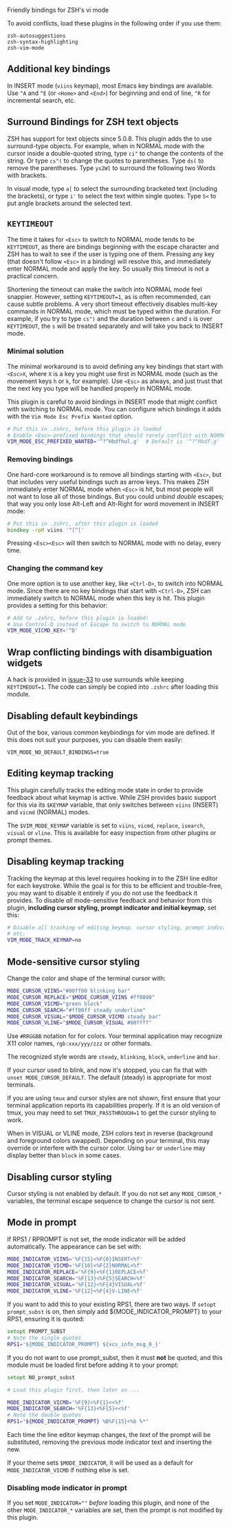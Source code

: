 Friendly bindings for ZSH's vi mode

To avoid conflicts, load these plugins in the following order if you use
them:

```
zsh-autosuggestions
zsh-syntax-highlighting
zsh-vim-mode
```

## Additional key bindings

In INSERT mode (`viins` keymap), most Emacs key bindings are available. Use
`^A` and `^E` (or `<Home>` and `<End>`) for beginning and end of line, `^R`
for incremental search, etc.

## Surround Bindings for ZSH text objects

ZSH has support for text objects since 5.0.8. This plugin adds the to use
surround-type objects. For example, when in NORMAL mode with the cursor
inside a double-quoted string, type `ci"` to change the contents of the
string. Or type `cs"(` to change the quotes to parentheses. Type `ds(` to
remove the parentheses. Type `ys2W]` to surround the following two Words
with brackets.

In visual mode, type `a[` to select the surrounding bracketed text
(including the brackets), or type `i'` to select the text within single
quotes. Type `S<` to put angle brackets around the selected text.

## `KEYTIMEOUT`

The time it takes for `<Esc>` to switch to NORMAL mode tends to be
`KEYTIMEOUT`, as there are bindings beginning with the escape character and
ZSH has to wait to see if the user is typing one of them. Pressing any key
(that doesn't follow `<Esc>` in a binding) will resolve this, and
immediately enter NORMAL mode and apply the key. So usually this timeout is
not a practical concern.

Shortening the timeout can make the switch into NORMAL mode feel snappier.
However, setting `KEYTIMEOUT=1`, as is often recommended, can cause subtle
problems. A very short timeout effectively disables multi-key commands in
NORMAL mode, which must be typed within the duration. For example, if you
try to type `cs")` and the duration between `c` and `s` is over
`KEYTIMEOUT`, the `s` will be treated separately and will take you back to
INSERT mode.

### Minimal solution

The minimal workaround is to avoid defining any key bindings that start with
`<Esc>X`, where `X` is a key you might use first in NORMAL mode (such as the
movement keys `h` or `k`, for example). Use `<Esc>` as always, and
just trust that the next key you type will be handled properly in NORMAL
mode.

This plugin is careful to avoid bindings in INSERT mode that might conflict
with switching to NORMAL mode. You can configure which bindings it adds
with the `Vim Mode Esc Prefix Wanted` option.

```zsh
# Put this in .zshrc, before this plugin is loaded
# Enable <Esc>-prefixed bindings that should rarely conflict with NORMAL mode
VIM_MODE_ESC_PREFIXED_WANTED='^?^Hbdfhul.g'  # Default is '^?^Hbdf.g'
```

### Removing bindings

One hard-core workaround is to remove all bindings starting with `<Esc>`,
but that includes very useful bindings such as arrow keys. This makes ZSH
immediately enter NORMAL mode when `<Esc>` is hit, but most people will not
want to lose all of those bindings. But you could unbind _double_ escapes;
that way you only lose Alt-Left and Alt-Right for word movement in INSERT
mode:

```zsh
# Put this in .zshrc, after this plugin is loaded
bindkey -rpM viins '^[^['
```

Pressing `<Esc><Esc>` will then switch to NORMAL mode with no delay,
every time.

### Changing the command key

One more option is to use another key, like `<Ctrl-D>`, to switch into NORMAL
mode. Since there are no key bindings that start with `<Ctrl-D>`, ZSH can
immediately switch to NORMAL mode when this key is hit. This plugin provides
a setting for this behavior:

```zsh
# Add to .zshrc, before this plugin is loaded:
# Use Control-D instead of Escape to switch to NORMAL mode
VIM_MODE_VICMD_KEY='^D'
```

## Wrap conflicting bindings with disambiguation widgets

A hack is provided in [issue-33](https://github.com/softmoth/zsh-vim-mode/issues/33) to use surrounds while keeping
`KEYTIMEOUT=1`. The code can simply be copied into `.zshrc` after loading
this module.

## Disabling default keybindings

Out of the box, various common keybindings for vim mode are defined. If this 
does not suit your purposes, you can disable them easily:

```
VIM_MODE_NO_DEFAULT_BINDINGS=true
```

## Editing keymap tracking

This plugin carefully tracks the editing mode state in order to provide
feedback about what keymap is active. While ZSH provides basic support for
this via its `$KEYMAP` variable, that only switches between `viins` (INSERT)
and `vicmd` (NORMAL) modes.

The `$VIM_MODE_KEYMAP` variable is set to `viins`, `vicmd`, `replace`,
`isearch`, `visual` or `vline`. This is available for easy inspection from
other plugins or prompt themes.

## Disabling keymap tracking

Tracking the keymap at this level requires hooking in to the ZSH line editor
for each keystroke. While the goal is for this to be efficient and
trouble-free, you may want to disable it entirely if you do not use the
feedback it provides. To disable _all_ mode-sensitive feedback and
behavior from this plugin,
__including cursor styling, prompt indicator and initial keymap__,
set this:

```zsh
# Disable all tracking of editing keymap, cursor styling, prompt indicators,
# etc.
VIM_MODE_TRACK_KEYMAP=no
```

## Mode-sensitive cursor styling

Change the color and shape of the terminal cursor with:

```zsh
MODE_CURSOR_VIINS="#00ff00 blinking bar"
MODE_CURSOR_REPLACE="$MODE_CURSOR_VIINS #ff0000"
MODE_CURSOR_VICMD="green block"
MODE_CURSOR_SEARCH="#ff00ff steady underline"
MODE_CURSOR_VISUAL="$MODE_CURSOR_VICMD steady bar"
MODE_CURSOR_VLINE="$MODE_CURSOR_VISUAL #00ffff"
```

Use `#RRGGBB` notation for  for colors. Your terminal application may
recognize X11 color names, `rgb:xxx/yyy/zzz` or other formats.

The recognized style words are `steady`, `blinking`, `block`, `underline`
and `bar`.

If your cursor used to blink, and now it's stopped, you can fix that with
`unset MODE_CURSOR_DEFAULT`. The default (steady) is appropriate for most
terminals.

If you are using `tmux` and cursor styles are not shown, first ensure that
your terminal application reports its capabilities properly. If it
is an old version of tmux, you may need to set `TMUX_PASSTHROUGH=1` to
get the cursor styling to work.

When in VISUAL or VLINE mode, ZSH colors text in reverse (background and
foreground colors swapped). Depending on your terminal, this may override or
interfere with the cursor color. Using `bar` or `underline` may display
better than `block` in some cases.

## Disabling cursor styling

Cursor styling is not enabled by default. If you do not set any
`MODE_CURSOR_*` variables, the terminal escape sequence to change
the cursor is not sent.

## Mode in prompt

If RPS1 / RPROMPT is not set, the mode indicator will be added
automatically. The appearance can be set with:

```zsh
MODE_INDICATOR_VIINS='%F{15}<%F{8}INSERT<%f'
MODE_INDICATOR_VICMD='%F{10}<%F{2}NORMAL<%f'
MODE_INDICATOR_REPLACE='%F{9}<%F{1}REPLACE<%f'
MODE_INDICATOR_SEARCH='%F{13}<%F{5}SEARCH<%f'
MODE_INDICATOR_VISUAL='%F{12}<%F{4}VISUAL<%f'
MODE_INDICATOR_VLINE='%F{12}<%F{4}V-LINE<%f'
```

If you want to add this to your existing RPS1, there are two ways. If
`setopt prompt_subst` is on, then simply add ${MODE_INDICATOR_PROMPT}
to your RPS1, ensuring it is quoted:

```zsh
setopt PROMPT_SUBST
# Note the single quotes
RPS1='${MODE_INDICATOR_PROMPT} ${vcs_info_msg_0_}'
```

If you do not want to use prompt_subst, then it must **not** be
quoted, and this module must be loaded first before adding it
to your prompt:

```zsh
setopt NO_prompt_subst

# Load this plugin first, then later on ...

MODE_INDICATOR_VICMD='%F{9}<%F{1}<<%f'
MODE_INDICATOR_SEARCH='%F{13}<%F{5}<<%f'
# Note the double quotes
RPS1="${MODE_INDICATOR_PROMPT} %B%F{15}<%b %*"
```

Each time the line editor keymap changes, the *text* of the prompt
will be substituted, removing the previous mode indicator text and
inserting the new.

If your theme sets `$MODE_INDICATOR`, it will be used as a default
for `MODE_INDICATOR_VICMD` if nothing else is set.

### Disabling mode indicator in prompt

If you set `MODE_INDICATOR=""`  _before_ loading this plugin, and none
of the other `MODE_INDICATOR_*` variables are set, then the prompt
is not modified by this plugin.
